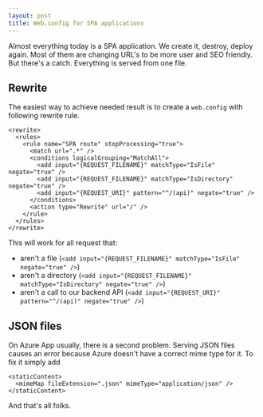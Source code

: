 ```yaml
---
layout: post
title: Web.config for SPA applications
---
```


Almost everything today is a SPA application. We create it, destroy, deploy again. Most of them are changing URL's to be more user and SEO friendly. But there's a catch. Everything is served from one file.

## Rewrite
The easiest way to achieve needed result is to create a `web.config` with following rewrite rule.
```
<rewrite>
  <rules>
    <rule name="SPA route" stopProcessing="true">
      <match url=".*" />
      <conditions logicalGrouping="MatchAll">
        <add input="{REQUEST_FILENAME}" matchType="IsFile" negate="true" />
        <add input="{REQUEST_FILENAME}" matchType="IsDirectory" negate="true" />
        <add input="{REQUEST_URI}" pattern="^/(api)" negate="true" />
      </conditions>
      <action type="Rewrite" url="/" />
    </rule>
  </rules>
</rewrite>
```
This will work for all request that:

-  aren't a file (`<add input="{REQUEST_FILENAME}" matchType="IsFile" negate="true" />`)
-  aren't a directory (`<add input="{REQUEST_FILENAME}" matchType="IsDirectory" negate="true" />`)
- aren't a call to our backend API (`<add input="{REQUEST_URI}" pattern="^/(api)" negate="true" />`)

## JSON files
On Azure App usually, there is a second problem. Serving JSON files causes an error because Azure doesn't have a correct mime type for it. To fix it simply add
```
<staticContent>
  <mimeMap fileExtension=".json" mimeType="application/json" />
</staticContent>
```
And that's all folks.